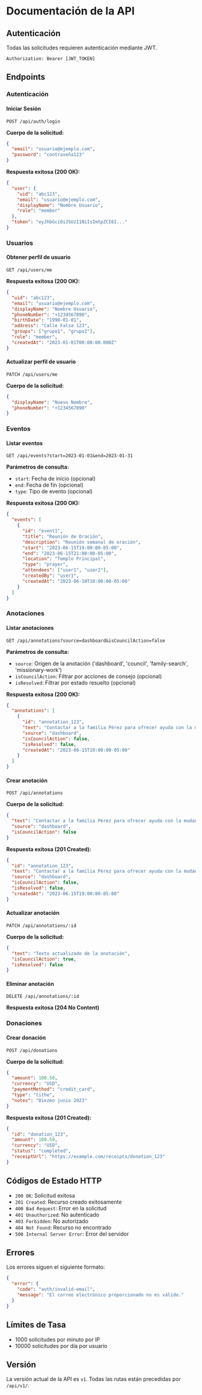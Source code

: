 # Documentación de la API

## Autenticación
Todas las solicitudes requieren autenticación mediante JWT.

```http
Authorization: Bearer [JWT_TOKEN]
```

## Endpoints

### Autenticación

#### Iniciar Sesión
```http
POST /api/auth/login
```
**Cuerpo de la solicitud:**
```json
{
  "email": "usuario@ejemplo.com",
  "password": "contraseña123"
}
```

**Respuesta exitosa (200 OK):**
```json
{
  "user": {
    "uid": "abc123",
    "email": "usuario@ejemplo.com",
    "displayName": "Nombre Usuario",
    "role": "member"
  },
  "token": "eyJhbGciOiJSUzI1NiIsImtpZCI6I..."
}
```

### Usuarios

#### Obtener perfil de usuario
```http
GET /api/users/me
```

**Respuesta exitosa (200 OK):**
```json
{
  "uid": "abc123",
  "email": "usuario@ejemplo.com",
  "displayName": "Nombre Usuario",
  "phoneNumber": "+1234567890",
  "birthDate": "1990-01-01",
  "address": "Calle Falsa 123",
  "groups": ["grupo1", "grupo2"],
  "role": "member",
  "createdAt": "2023-01-01T00:00:00.000Z"
}
```

#### Actualizar perfil de usuario
```http
PATCH /api/users/me
```

**Cuerpo de la solicitud:**
```json
{
  "displayName": "Nuevo Nombre",
  "phoneNumber": "+1234567890"
}
```

### Eventos

#### Listar eventos
```http
GET /api/events?start=2023-01-01&end=2023-01-31
```

**Parámetros de consulta:**
- `start`: Fecha de inicio (opcional)
- `end`: Fecha de fin (opcional)
- `type`: Tipo de evento (opcional)

**Respuesta exitosa (200 OK):**
```json
{
  "events": [
    {
      "id": "event1",
      "title": "Reunión de Oración",
      "description": "Reunión semanal de oración",
      "start": "2023-06-15T19:00:00-05:00",
      "end": "2023-06-15T21:00:00-05:00",
      "location": "Templo Principal",
      "type": "prayer",
      "attendees": ["user1", "user2"],
      "createdBy": "user1",
      "createdAt": "2023-06-10T10:00:00-05:00"
    }
  ]
}
```

### Anotaciones

#### Listar anotaciones
```http
GET /api/annotations?source=dashboard&isCouncilAction=false
```

**Parámetros de consulta:**
- `source`: Origen de la anotación ('dashboard', 'council', 'family-search', 'missionary-work')
- `isCouncilAction`: Filtrar por acciones de consejo (opcional)
- `isResolved`: Filtrar por estado resuelto (opcional)

**Respuesta exitosa (200 OK):**
```json
{
  "annotations": [
    {
      "id": "annotation_123",
      "text": "Contactar a la familia Pérez para ofrecer ayuda con la mudanza",
      "source": "dashboard",
      "isCouncilAction": false,
      "isResolved": false,
      "createdAt": "2023-06-15T19:00:00-05:00"
    }
  ]
}
```

#### Crear anotación
```http
POST /api/annotations
```

**Cuerpo de la solicitud:**
```json
{
  "text": "Contactar a la familia Pérez para ofrecer ayuda con la mudanza",
  "source": "dashboard",
  "isCouncilAction": false
}
```

**Respuesta exitosa (201 Created):**
```json
{
  "id": "annotation_123",
  "text": "Contactar a la familia Pérez para ofrecer ayuda con la mudanza",
  "source": "dashboard",
  "isCouncilAction": false,
  "isResolved": false,
  "createdAt": "2023-06-15T19:00:00-05:00"
}
```

#### Actualizar anotación
```http
PATCH /api/annotations/:id
```

**Cuerpo de la solicitud:**
```json
{
  "text": "Texto actualizado de la anotación",
  "isCouncilAction": true,
  "isResolved": false
}
```

#### Eliminar anotación
```http
DELETE /api/annotations/:id
```

**Respuesta exitosa (204 No Content)**

### Donaciones

#### Crear donación
```http
POST /api/donations
```

**Cuerpo de la solicitud:**
```json
{
  "amount": 100.50,
  "currency": "USD",
  "paymentMethod": "credit_card",
  "type": "tithe",
  "notes": "Diezmo junio 2023"
}
```

**Respuesta exitosa (201 Created):**
```json
{
  "id": "donation_123",
  "amount": 100.50,
  "currency": "USD",
  "status": "completed",
  "receiptUrl": "https://example.com/receipts/donation_123"
}
```

## Códigos de Estado HTTP
- `200 OK`: Solicitud exitosa
- `201 Created`: Recurso creado exitosamente
- `400 Bad Request`: Error en la solicitud
- `401 Unauthorized`: No autenticado
- `403 Forbidden`: No autorizado
- `404 Not Found`: Recurso no encontrado
- `500 Internal Server Error`: Error del servidor

## Errores
Los errores siguen el siguiente formato:
```json
{
  "error": {
    "code": "auth/invalid-email",
    "message": "El correo electrónico proporcionado no es válido."
  }
}
```

## Límites de Tasa
- 1000 solicitudes por minuto por IP
- 10000 solicitudes por día por usuario

## Versión
La versión actual de la API es `v1`. Todas las rutas están precedidas por `/api/v1/`.
